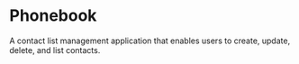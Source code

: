 # Phonebook
A contact list management application that enables users to create, update, delete, and list contacts.
